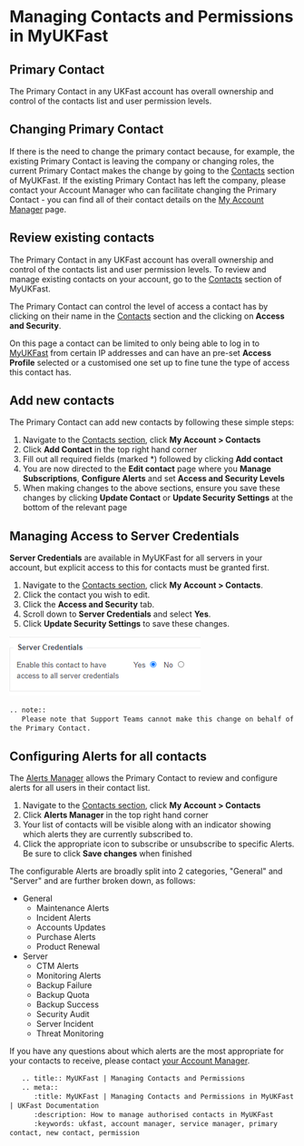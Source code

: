 # Managing Contacts and Permissions in MyUKFast


## Primary Contact
The Primary Contact in any UKFast account has overall ownership and control of the contacts list and user permission levels.

## Changing Primary Contact
If there is the need to change the primary contact because, for example, the existing Primary Contact is leaving the company or changing roles, the current Primary Contact makes the change by going to the [Contacts](https://portal.ans.co.uk/account/list-contacts.php) section of MyUKFast.
If the existing Primary Contact has left the company, please contact your Account Manager who can facilitate changing the Primary Contact - you can find all of their contact details on the [My Account Manager](https://portal.ans.co.uk/account/your-account-manager.php) page.

## Review existing contacts
The Primary Contact in any UKFast account has overall ownership and control of the contacts list and user permission levels. To review and manage existing contacts on your account, go to the [Contacts](https://portal.ans.co.uk/account/list-contacts.php) section of MyUKFast.

The Primary Contact can control the level of access a contact has by clicking on their name in the [Contacts](https://portal.ans.co.uk/account/list-contacts.php) section and the clicking on **Access and Security**.

On this page a contact can be limited to only being able to log in to [MyUKFast](https://portal.ans.co.uk) from certain IP addresses and can have an pre-set **Access Profile** selected or a customised one set up to fine tune the type of access this contact has.


## Add new contacts
The Primary Contact can add new contacts by following these simple steps:

 1. Navigate to the [Contacts section](https://portal.ans.co.uk/account/add-contact.php), click **My Account > Contacts**
 2. Click **Add Contact** in the top right hand corner
 3. Fill out all required fields (marked *) followed by clicking **Add contact**
 4. You are now directed to the **Edit contact** page where you **Manage Subscriptions**, **Configure Alerts** and set **Access and Security Levels**
 5. When making changes to the above sections, ensure you save these changes by clicking **Update Contact** or **Update Security Settings** at the bottom of the relevant page

## Managing Access to Server Credentials

**Server Credentials** are available in MyUKFast for all servers in your account, but explicit access to this for contacts must be granted first.

1. Navigate to the [Contacts section](https://portal.ans.co.uk/account/add-contact.php), click **My Account > Contacts**.
2. Click the contact you wish to edit.
3. Click the **Access and Security** tab.
4. Scroll down to **Server Credentials** and select **Yes**.
5. Click **Update Security Settings** to save these changes.

![Server Credentials](files/server_credentials.PNG)

```eval_rst
.. note::
   Please note that Support Teams cannot make this change on behalf of the Primary Contact.

```

## Configuring Alerts for all contacts
The [Alerts Manager](https://portal.ans.co.uk/alerts-manager/index.php) allows the Primary Contact to review and configure alerts for all users in their contact list.
 1. Navigate to the [Contacts section](https://portal.ans.co.uk/account/add-contact.php), click **My Account > Contacts**
 2. Click **Alerts Manager** in the top right hand corner
 3. Your list of contacts will be visible along with an indicator showing which alerts they are currently subscribed to.
 4. Click the appropriate icon to subscribe or unsubscribe to specific Alerts. Be sure to click **Save changes** when finished

The configurable Alerts are broadly split into 2 categories, "General" and "Server" and are further broken down, as follows:
 - General
   - Maintenance Alerts
   - Incident Alerts
   - Accounts Updates
   - Purchase Alerts
   - Product Renewal
 - Server
   - CTM Alerts
   - Monitoring Alerts
   - Backup Failure
   - Backup Quota
   - Backup Success
   - Security Audit
   - Server Incident
   - Threat Monitoring

If you have any questions about which alerts are the most appropriate for your contacts to receive, please contact [your Account Manager](account-manager).

```eval_rst
   .. title:: MyUKFast | Managing Contacts and Permissions
   .. meta::
      :title: MyUKFast | Managing Contacts and Permissions in MyUKFast | UKFast Documentation
      :description: How to manage authorised contacts in MyUKFast
      :keywords: ukfast, account manager, service manager, primary contact, new contact, permission
```

